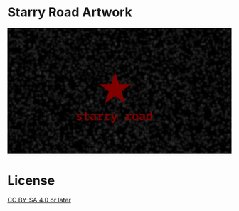 # Starry Road Artwork

![Starry Road](starry_road.png)

# License 

[CC BY-SA 4.0 or later](by-sa.markdown)
